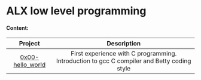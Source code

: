 # ALX low level programming

#### Content:

| Project | Description|
| :---:   | :---: |
| [0x00-hello_world](/0x00-hello_world) | First experience with C programming. Introduction to gcc C compiler and Betty coding style|
